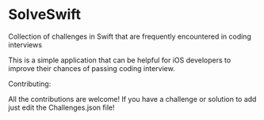 # SolveSwift
Collection of challenges in Swift that are frequently encountered in coding interviews

This is a simple application that can be helpful for iOS developers to improve their chances of passing coding interview. 

Contributing:

All the contributions are welcome! If you have a challenge or solution to add just edit the Challenges.json file!
